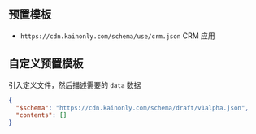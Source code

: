 ## 预置模板

- `https://cdn.kainonly.com/schema/use/crm.json` CRM 应用

## 自定义预置模板

引入定义文件，然后描述需要的 `data` 数据

```json
{
  "$schema": "https://cdn.kainonly.com/schema/draft/v1alpha.json",
  "contents": []
}
```
